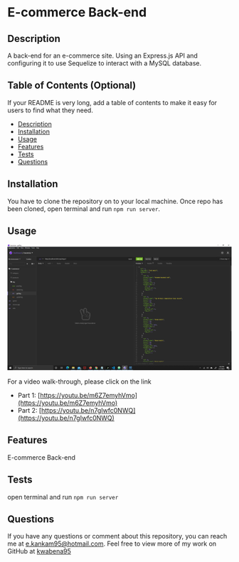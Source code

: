 # E-commerce Back-end 

  ## Description
  A  back-end for an e-commerce site. Using an Express.js API and configuring it to use Sequelize to interact with a MySQL database.
    
  ## Table of Contents (Optional)
  If your README is very long, add a table of contents to make it easy for users to find what they need.
  * [Description](#description)
  * [Installation](#installation)
  * [Usage](#usage)
  * [Features](#features)
  * [Tests](#tests)
  * [Questions](#questions)
 

  ## Installation
  You have to clone the repository on to your local machine. Once repo has been cloned, open terminal and run `npm run server`.
    
  ## Usage
  ![./Develop/image/e-commerce.png](./Develop/image/e-commerce.png)

  For a video walk-through, please click on the link 
  * Part 1: [https://youtu.be/m6Z7emyhVmo](https://youtu.be/m6Z7emyhVmo)
  * Part 2: [https://youtu.be/n7gIwfc0NWQ](https://youtu.be/n7gIwfc0NWQ)
  ## Features
  E-commerce Back-end 
    
  ## Tests
  open terminal and run `npm run server`

  ## Questions
  If you have any questions or comment about this repository, you can reach me at [e.kankam95@hotmail.com](mailto:e.kankam95@hotmail.com).
  Feel free to view more of my work on GitHub at [kwabena95](https://github.com/kwabena95)
